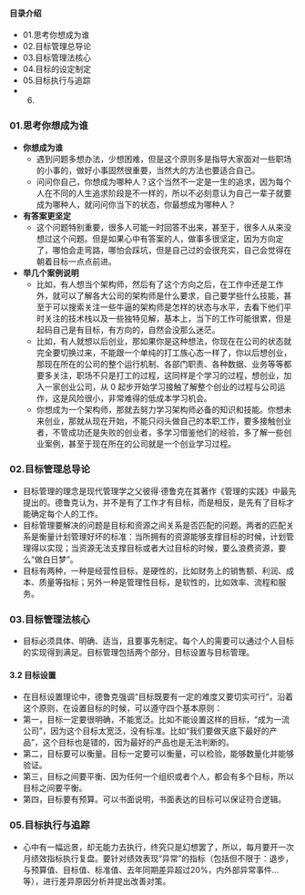 #### 目录介绍
- 01.思考你想成为谁
- 02.目标管理总导论
- 03.目标管理法核心
- 04.目标的设定制定
- 05.目标执行与追踪
- 06.




### 01.思考你想成为谁
- **你想成为谁**
    - 遇到问题多想办法，少想困难，但是这个原则多是指导大家面对一些职场的小事的，做好小事固然很重要，当然大的方法也要适合自己。
    - 问问你自己，你想成为哪种人？这个当然不一定是一生的追求，因为每个人在不同的人生追求阶段是不一样的，所以不必刻意认为自己一辈子就要成为哪种人，就问问你当下的状态，你最想成为哪种人？
- **有答案更坚定**
    - 这个问题特别重要，很多人可能一时回答不出来，甚至于，很多人从来没想过这个问题。但是如果心中有答案的人，做事多很坚定，因为方向定了，哪怕会走弯路，哪怕会踩坑，但是自己过的会很充实，自己会觉得在朝着目标一点点前进。
- **举几个案例说明**
    - 比如，有人想当个架构师，然后有了这个方向之后，在工作中还是工作外，就可以了解各大公司的架构师是什么要求，自己要学些什么技能，甚至于可以搜索关注一些牛逼的架构师是怎样的状态与水平，去看下他们平时关注的技术栈以及一些独特见解，基本上，当下的工作可能很累，但是起码自己是有目标，有方向的，自然会没那么迷茫。
    - 比如，有人就想以后创业，那如果你是这种想法，你现在在公司的状态就完全要切换过来，不能跟一个单纯的打工族心态一样了，你以后想创业，那现在所在的公司的整个运行机制、各部门职责、各种数据、业务等等都要多关注，职场不只是打工的过程，这同样是个学习的过程，想创业，加入一家创业公司，从 0 起步开始学习接触了解整个创业的过程与公司运作，这是风险很小，非常难得的低成本学习机会。
    - 你想成为一个架构师，那就去努力学习架构师必备的知识和技能。你想未来创业，那就从现在开始，不能只闷头做自己的本职工作，要多接触创业者，不管成功还是失败的创业者，多学习借鉴他们的经验，多了解一些创业案例，甚至于现在所在的公司就是一个创业学习过程。


### 02.目标管理总导论
- 目标管理的理念是现代管理学之父彼得·德鲁克在其著作《管理的实践》中最先提出的。德鲁克认为，并不是有了工作才有目标，而是相反，是先有了目标才能确定每个人的工作。
- 目标管理要解决的问题是目标和资源之间关系是否匹配的问题。两者的匹配关系是衡量计划管理好坏的标准：当所拥有的资源能够支撑目标的时候，计划管理得以实现；当资源无法支撑目标或者大过目标的时候，要么浪费资源，要么“做白日梦”。
- 目标有两种，一种是经营性目标，是硬性的，比如财务上的销售额、利润、成本、质量等指标；另外一种是管理性目标，是软性的，比如效率、流程和服务。


### 03.目标管理法核心
- 目标必须具体、明确、适当，且要事先制定。每个人的需要可以通过个人目标的实现得到满足。目标管理包括两个部分，目标设置与目标管理。

#### 3.2 目标设置
- 在目标设置理论中，德鲁克强调“目标既要有一定的难度又要切实可行”，沿着这个原则，在设置目标的时候，可以遵守四个基本原则：
- 第一，目标一定要很明确，不能宽泛。比如不能设置这样的目标，“成为一流公司”，因为这个目标太宽泛，没有标准。比如“我们要做天底下最好的产品”，这个目标也是错的，因为最好的产品也是无法判断的。
- 第二，目标要可以衡量。目标一定要可以衡量，可以检验，能够数量化并能够验证。
- 第三，目标之间要平衡、因为任何一个组织或者个人，都会有多个目标，所以目标之间要平衡。
- 第四，目标要有预算。可以书面说明，书面表达的目标可以保证符合逻辑。






### 05.目标执行与追踪
- 心中有一幅远景，却无能力去执行，终究只是幻想罢了，所以，每月要开一次月绩效指标执行复盘。要针对绩效表现“异常”的指标（包括但不限于：退步，与预算值、目标值、标准值、去年同期差异超过20%，内外部异常事件…等），进行差异原因分析并提出改善对策。










